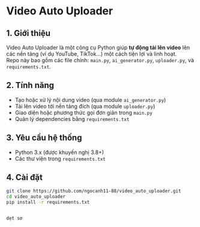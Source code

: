 # Video Auto Uploader

## 1. Giới thiệu  
Video Auto Uploader là một công cụ Python giúp **tự động tải lên video** lên các nền tảng (ví dụ YouTube, TikTok…) một cách tiện lợi và linh hoạt.  
Repo này bao gồm các file chính: `main.py`, `ai_generator.py`, `uploader.py`, và `requirements.txt`.

## 2. Tính năng  
- Tạo hoặc xử lý nội dung video (qua module `ai_generator.py`)  
- Tải lên video tới nền tảng đích (qua module `uploader.py`)  
- Giao diện hoặc phương thức gọi đơn giản trong `main.py`  
- Quản lý dependencies bằng `requirements.txt`

## 3. Yêu cầu hệ thống  
- Python 3.x (được khuyến nghị 3.8+)  
- Các thư viện trong `requirements.txt`

## 4. Cài đặt  
```bash
git clone https://github.com/ngocanh11-88/video_auto_uploader.git
cd video_auto_uploader
pip install -r requirements.txt


dẹt sơ
